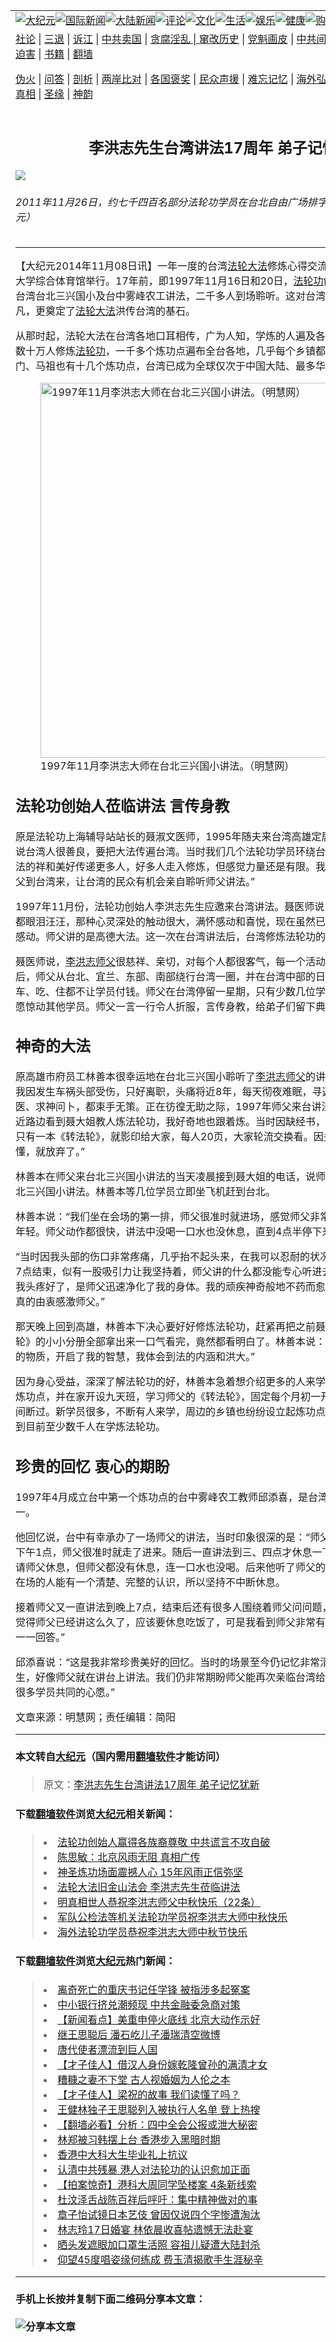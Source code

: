 <a name="1" id="1" target="_blank"></a><span id="1"></span>
<table border="0"><tr><td colspan="2" VALIGN=TOP><a href="https://github.com/mprjd2205/djy/blob/master/gb/nsc413.md#1"><img src="https://gitlab.com/szzdlab/www/raw/master/t/djy/1.jpg" title="大纪元"></a><a href="https://github.com/mprjd2205/djy/blob/master/gb/n24hr.md#1"><img src="https://gitlab.com/szzdlab/www/raw/master/t/djy/3.jpg" title="国际新闻"></a><a href="https://github.com/mprjd2205/djy/blob/master/gb/nsc413.md#1"><img src="https://gitlab.com/szzdlab/www/raw/master/t/djy/4.jpg" title="大陆新闻"></a><a href="https://github.com/mprjd2205/djy/blob/master/gb/news392.md#1"><img src="https://gitlab.com/szzdlab/www/raw/master/t/djy/5.jpg" title="评论"></a><a href="https://github.com/mprjd2205/djy/blob/master/gb/news2007.md#1"><img src="https://gitlab.com/szzdlab/www/raw/master/t/djy/6.jpg" title="文化"></a><a href="https://github.com/mprjd2205/djy/blob/master/gb/news2008.md#1"><img src="https://gitlab.com/szzdlab/www/raw/master/t/djy/7.jpg" title="生活"></a><a href="https://github.com/mprjd2205/djy/blob/master/gb/ncyule.md#1"><img src="https://gitlab.com/szzdlab/www/raw/master/t/djy/8.jpg" title="娱乐"></a><a href="https://github.com/mprjd2205/djy/blob/master/gb/nsc1002.md#1"><img src="https://gitlab.com/szzdlab/www/raw/master/t/djy/9.jpg" title="健康"><a href="https://www.youlucky.com"><img src="https://gitlab.com/szzdlab/www/raw/master/t/djy/10.jpg" title="购物"></a><a href="https://www.supportepoch.org/donation?utm_medium=epochtimes&utm_source=referral&utm_campaign=donate_button_djyhomepage"><img src="https://gitlab.com/szzdlab/www/raw/master/t/djy/12.jpg" title="捐款"></a></td></tr>
<tr><td colspan="2" VALIGN=TOP><a target="_blank" href="https://github.com/mprjd2205/djy/blob/master/gb/9p.md#1">社论</a> | <a target="_blank" href="https://github.com/mprjd2205/djy/blob/master/gb/nf5657.md#1">三退</a> | <a target="_blank" href="https://github.com/mprjd2205/djy/blob/master/gb/nf6123.md#1">诉江</a> | <a target="_blank" href="https://github.com/mprjd2205/djy/blob/master/gb/nf1176117.md#1">中共卖国</a> | <a target="_blank" href="https://github.com/mprjd2205/djy/blob/master/gb/nf5773.md#1">贪腐淫乱 | <a target="_blank" href="https://github.com/mprjd2205/djy/blob/master/gb/nf1176115.md#1">窜改历史</a> | <a target="_blank" href="https://github.com/mprjd2205/djy/blob/master/gb/nf1176107.md#1">党魁画皮</a> | <a target="_blank" href="https://github.com/mprjd2205/djy/blob/master/gb/nf1320400.md#1">中共间谍</a> | <a target="_blank" href="https://github.com/mprjd2205/djy/blob/master/gb/nf1176114.md#1">破坏传统</a> | <a target="_blank" href="https://github.com/mprjd2205/djy/blob/master/gb/nf5287.md#1">恶贯满盈</a> | <a target="_blank" href="https://github.com/mprjd2205/djy/blob/master/gb/ncid278.md#1">人权</a> | <a target="_blank" href="https://github.com/mprjd2205/djy/blob/master/gb/nf1176111.md#1">迫害</a> | <a target="_blank" href="https://github.com/mprjd2205/djy/blob/master/gb/nf1235328.md#1">书籍</a> | <a target="_blank" href="https://github.com/mprjd2205/www/blob/master/README.md?zsrh#1">翻墙</a></p><p><a target="_blank" href="https://github.com/mprjd2205/djy/blob/master/gb/nf5562.md#1">伪火</a> | <a target="_blank" href="https://github.com/mprjd2205/djy/blob/master/gb/nf4378.md#1">问答</a> | <a target="_blank" href="https://github.com/mprjd2205/djy/blob/master/gb/nf5792.md#1">剖析</a> | <a target="_blank" href="https://github.com/mprjd2205/djy/blob/master/gb/nf5735.md#1">两岸比对</a> | <a target="_blank" href="https://github.com/mprjd2205/djy/blob/master/gb/nf6119.md#1">各国褒奖</a> | <a target="_blank" href="https://github.com/mprjd2205/djy/blob/master/gb/nf6120.md#1">民众声援</a> | <a target="_blank" href="https://github.com/mprjd2205/djy/blob/master/gb/nf1188594.md#1">难忘记忆</a> | <a target="_blank" href="https://github.com/mprjd2205/djy/blob/master/gb/nf3180.md#1">海外弘传</a> | <a target="_blank" href="https://github.com/mprjd2205/djy/blob/master/gb/nf5410.md#1">万人上访</a> | <a target="_blank" href="https://github.com/mprjd2205/ntdtv/blob/master/gb/prog1530_1.md#1">和平抗议</a> | <a target="_blank" href="https://github.com/mprjd2205/djy/blob/master/gb/nf4386.md#1">支持</a> | <a target="_blank" href="https://github.com/mprjd2205/djy/blob/master/gb/nf4389.md#1">真相</a> | <a target="_blank" href="https://github.com/mprjd2205/djy/blob/master/gb/nf5790.md#1">圣缘</a> | <a target="_blank" href="https://github.com/mprjd2205/djy/blob/master/gb/nf4786.md#1">神韵</a></td></tr>
<tr><td VALIGN=TOP width="626"><h2 align=center>李洪志先生台湾讲法17周年 弟子记忆犹新</h2>
<img src="http://i.epochtimes.com/assets/uploads/2014/11/1311281802502436.jpg" />
<h6>2011年11月26日，约七千四百名部分法轮功学员在台北自由广场排字、炼功。（宋碧龙／大纪元）
</h6>
<hr>
<p>【大纪元2014年11月08日讯】一年一度的台湾<a href="https://github.com/mprjd2205/djy/blob/master/gb/tag/%E6%B3%95%E8%BD%AE%E5%A4%A7%E6%B3%95.md">法轮大法</a>修炼心得交流会即将于本月9日在台湾大学综合体育馆举行。17年前，即1997年11月16日和20日，<a href="https://github.com/mprjd2205/djy/blob/master/gb/tag/%E6%B3%95%E8%BD%AE%E5%8A%9F.md">法轮功</a>创始人李洪志先生曾莅临台湾台北三兴国小及台中雾峰农工讲法，二千多人到场聆听。这对台湾法轮功学员来说意义非凡，更奠定了<a href="https://github.com/mprjd2205/djy/blob/master/gb/tag/%E6%B3%95%E8%BD%AE%E5%A4%A7%E6%B3%95.md">法轮大法</a>洪传台湾的基石。</p>
<p>从那时起，法轮大法在台湾各地口耳相传，广为人知，学炼的人遍及各阶层。今天，台湾已经有数十万人修炼<a href="https://github.com/mprjd2205/djy/blob/master/gb/tag/%E6%B3%95%E8%BD%AE%E5%8A%9F.md">法轮功</a>，一千多个炼功点遍布全台各地，几乎每个乡镇都有，包括外岛的澎湖、金门、马祖也有十几个炼功点，台湾已成为全球仅次于中国大陆、最多华人修炼法轮功的地区。</p>
<figure id="attachment_5797838" style="width: 600px" class="wp-caption aligncenter"><img src="http://i.epochtimes.com/assets/uploads/2014/11/1105280844231944-600x335.jpg" alt="1997年11月李洪志大师在台北三兴国小讲法。（明慧网）" title="1997年11月李洪志大师在台北三兴国小讲法。（明慧网）" width="600" b="335"
	class="size-large wp-image-5797838" /></a><figcaption class="wp-caption-text">1997年11月李洪志大师在台北三兴国小讲法。（明慧网）</figcaption></figure>
<p><H2>法轮功创始人莅临讲法 言传身教</H2></p>
<p>原是法轮功上海辅导站站长的聂淑文医师，1995年随夫来台湾高雄定居，聂医师回忆道：“师父说台湾人很善良，要把大法传遍台湾。当时我们几个法轮功学员环绕台湾一周，踏遍城乡，将功法的祥和美好传递更多人，好多人走入修炼，但感觉力量还是有限。我们就有个心愿，想恳请师父到台湾来，让台湾的民众有机会亲自聆听师父讲法。”</p>
<p>1997年11月份，法轮功创始人李洪志先生应邀来台湾讲法。聂医师说：“每一次听师父讲法，我都眼泪汪汪，那种心灵深处的触动很大，满怀感动和喜悦，现在虽然已经十几年了，心里还是很感动。师父讲的是高德大法。这一次在台湾讲法后，台湾修炼法轮功的人数就快速的增长。”</p>
<p>聂医师说，<a href="https://github.com/mprjd2205/djy/blob/master/gb/tag/%E6%9D%8E%E6%B4%AA%E5%BF%97%E5%B8%88%E7%88%B6.md">李洪志师父</a>很慈祥、亲切，对每个人都很客气，每一个活动都非常守时。讲法结束后，师父从台北、宜兰、东部、南部绕行台湾一圈，并在台湾中部的日月潭住了一夜，沿途停车、吃、住都不让学员付钱。师父在台湾停留一星期，只有少数几位学员陪同，悄悄地来去，不愿惊动其他学员。师父一言一行令人折服，言传身教，给弟子们留下典范。</p>
<p><H2>神奇的大法</H2></p>
<p>原高雄市府员工林善本很幸运地在台北三兴国小聆听了<a href="https://github.com/mprjd2205/djy/blob/master/gb/tag/%E6%9D%8E%E6%B4%AA%E5%BF%97%E5%B8%88%E7%88%B6.md">李洪志师父</a>的讲法。林善本回忆说：“那时我因发生车祸头部受伤，只好离职，头痛将近8年，每天彻夜难眠，寻遍各地中、西名医、密医、求神问卜，都束手无策。正在彷徨无助之际，1997年师父来台讲法的前3个月，一次在公园近路边看到聂大姐教人炼法轮功，我好奇地也跟着炼。当时因缺经书，我只炼功没学法，聂大姐只有一本《转法轮》，就影印给大家，每人20页，大家轮流交换看。因头部受过伤，我看不太懂，就放弃了。”</p>
<p>林善本在师父来台北三兴国小讲法的当天凌晨接到聂大姐的电话，说师父已到台湾，早上要在台北三兴国小讲法。林善本等几位学员立即坐飞机赶到台北。</p>
<p>林善本说：“我们坐在会场的第一排，师父很准时就进场，感觉师父非常非常高大，气宇非凡，很年轻。师父动作都很快，讲法中没喝一口水也没休息，直到4点半停下来。 </p>
<p>“当时因我头部的伤口非常疼痛，几乎抬不起头来，在我可以忍耐的状况下，从下午1点开始痛到7点结束，似有一股吸引力让我坚持着，师父讲的什么都没能专心听进去。奇迹的是，结束后，我头疼好了，是师父迅速净化了我的身体。我的顽疾神奇般地不药而愈，脱胎换骨，喜获重生，真的由衷感激师父。”</p>
<p>那天晚上回到高雄，林善本下决心要好好修炼法轮功，赶紧再把之前聂大姐影印给大家的《转法轮》的小小分册全部拿出来一口气看完，竟然都看明白了。林善本说：“师父给我拿掉了很多不好的物质，开启了我的智慧，我体会到法的内涵和洪大。”</p>
<p>因为身心受益，深深了解法轮功的好，林善本急着想介绍更多的人来学，于是她主动在公园成立炼功点，并在家开设九天班，学习师父的《转法轮》，固定每个月初一开班，至今17年了，从未间断过。新学员很多，不断有人来学，周边的乡镇也纷纷设立起炼功点。高雄从原来只有几十人到目前至少数千人在学炼法轮功。</p>
<p><H2>珍贵的回忆 衷心的期盼</H2></p>
<p>1997年4月成立台中第一个炼功点的台中雾峰农工教师邱添喜，是台湾早期修炼法轮功的学员之一。</p>
<p>他回忆说，台中有幸承办了一场师父的讲法，当时印象很深的是：“师父很准时。”讲法安排时间是下午1点，师父很准时就走了进来。随后一直讲法到三、四点才休息一下。这过程中，虽然学员请师父休息，但师父都没有休息，连一口水也没喝。后来他听了师父的解说，才了解到是为了让在场的人能有一个清楚、完整的认识，所以坚持不中断休息。</p>
<p>接着师父又一直讲法到晚上7点，结束后还有很多人围绕着师父问问题，邱添喜说：“当时我心里觉得师父已经讲这么久了，应该要休息吃饭了，可是我看到师父非常有耐心，不厌其烦地微笑着一一回答。”</p>
<p>邱添喜说：“这是我非常珍贵美好的回忆。当时的场景至今仍记忆非常清晰，每一个镜头都栩栩如生，好像师父就在讲台上讲法。我们仍非常期盼师父能再次亲临台湾给弟子们讲法，这也是台湾很多学员共同的心愿。”</p>
<p>文章来源：明慧网；责任编辑：简阳</p>

<hr>

#### 本文转自<a href="http://www.epochtimes.com">大纪元</a>（国内需用<a href="https://git.io/JesJV">翻墙软件</a>才能访问）
> 原文：<a href="http://www.epochtimes.com/gb/14/11/8/n4291001.htm">李洪志先生台湾讲法17周年 弟子记忆犹新</a>


#### 下载<a href="https://git.io/JesJV">翻墙软件</a>浏览<a href="http://www.epochtimes.com">大纪元</a>相关新闻：
> <li><a href="http://www.epochtimes.com/gb/14/10/31/n4284730.htm">法轮功创始人赢得各族裔尊敬 中共谎言不攻自破</a></li>
> <li><a href="http://www.epochtimes.com/gb/14/10/23/n4278963.htm">陈思敏：北京风雨无阻 真相广传</a></li>
> <li><a href="http://www.epochtimes.com/gb/14/10/20/n4276110.htm">神圣炼功场面震撼人心 15年风雨正信弥坚</a></li>
> <li><a href="http://www.epochtimes.com/gb/14/10/17/n4274233.htm">法轮大法旧金山法会  李洪志先生莅临讲法</a></li>
> <li><a href="http://www.epochtimes.com/gb/14/9/9/n4244628.htm">明真相世人恭祝李洪志师父中秋快乐（22条）</a></li>
> <li><a href="http://www.epochtimes.com/gb/14/9/8/n4243843.htm">军队公检法等机关法轮功学员祝李洪志大师中秋快乐</a></li>
> <li><a href="http://www.epochtimes.com/gb/14/9/8/n4243635.htm">海外法轮功学员恭祝李洪志大师中秋节快乐</a></li>

#### 下载<a href="https://git.io/JesJV">翻墙软件</a>浏览<a href="http://www.epochtimes.com">大纪元</a>热门新闻：
> <li><a href="http://www.epochtimes.com/gb/19/11/7/n11638837.htm">离奇死亡的重庆书记任学锋 被指涉多起冤案</a></li>
> <li><a href="http://www.epochtimes.com/gb/19/11/7/n11640298.htm">中小银行挤兑潮频现 中共金融委急商对策</a></li>
> <li><a href="http://www.epochtimes.com/gb/19/11/7/n11639897.htm">【新闻看点】美重申停火底线 北京大动作示好</a></li>
> <li><a href="http://www.epochtimes.com/gb/19/11/7/n11639300.htm">继王思聪后 潘石屹儿子潘瑞清空微博</a></li>
> <li><a href="http://www.epochtimes.com/gb/19/10/11/n11582046.htm">唐代使者漂流到巨人国</a></li>
> <li><a href="http://www.epochtimes.com/gb/19/10/31/n11625562.htm">【才子佳人】借汉人身份嫁乾隆曾孙的满清才女</a></li>
> <li><a href="http://www.epochtimes.com/gb/15/4/21/n4416242.htm">糟糠之妻不下堂 古人视婚姻为人伦之本</a></li>
> <li><a href="http://www.epochtimes.com/gb/19/10/25/n11612042.htm">【才子佳人】梁祝的故事 我们读懂了吗？</a></li>
> <li><a href="http://www.epochtimes.com/gb/19/11/6/n11636669.htm">王健林独子王思聪列入被执行人名单 登上热搜</a></li>
> <li><a href="http://www.epochtimes.com/gb/19/11/6/n11636278.htm">【翻墙必看】分析：四中全会公报或泄大秘密</a></li>
> <li><a href="http://www.epochtimes.com/gb/19/11/6/n11638219.htm">林郑被习韩摆上台 香港步入黑暗时期</a></li>
> <li><a href="http://www.epochtimes.com/gb/19/11/8/n11640731.htm">香港中大科大生毕业礼上抗议</a></li>
> <li><a href="http://www.epochtimes.com/gb/19/11/7/n11639377.htm">认清中共残暴 港人对法轮功的认识愈加正面</a></li>
> <li><a href="http://www.epochtimes.com/gb/19/11/8/n11640768.htm">【拍案惊奇】港科大周同学坠楼案 4条新线索</a></li>
> <li><a href="http://www.epochtimes.com/gb/19/11/6/n11638183.htm">杜汶泽舌战陈百祥后呼吁：集中精神做对的事</a></li>
> <li><a href="http://www.epochtimes.com/gb/19/11/5/n11635898.htm">章子怡试镜日本艺伎 曾因仅说四个字惨遭淘汰</a></li>
> <li><a href="http://www.epochtimes.com/gb/19/11/7/n11639534.htm">林志玲17日婚宴 林依晨收喜帖遗憾无法赴宴</a></li>
> <li><a href="http://www.epochtimes.com/gb/19/11/5/n11635562.htm">晒头发遮眼加口罩生活照 容祖儿疑遭大陆封杀</a></li>
> <li><a href="http://www.epochtimes.com/gb/19/11/5/n11635746.htm">仰望45度唱姿缘何练成 费玉清揭歌手生涯秘辛</a></li>
<hr>

#### 手机上长按并复制下面二维码分享本文章：<br><br><img src="http://d1p1.ip.zn2.us/v.php?action=qrcode&url=https://github.com/mprjd2205/djy/blob/master/gb/14/11/8/n4291001.md%231" title="分享本文章"></td><td VALIGN=TOP><a href="https://github.com/mprjd2205/djy/blob/master/gb/16/1/21/n4622075.md?dfh#1" target="_blank"><img src="https://gitlab.com/szzdlab/djy/raw/master/gb/300/wei-f1.jpg" title="中共的伪火骗局"  alt="中共的伪火骗局"></a><br><a href="https://github.com/mprjd2205/www/blob/master/README.md?dfh#9" target="_blank"><img src="https://gitlab.com/szzdlab/djy/raw/master/gb/300/yong-h.jpg" title="永恒的见证"  alt="永恒的见证"></a><br><a href="https://github.com/mprjd2205/djy/blob/master/gb/13/9/29/n3974789.md?dfh#1" target="_blank"><img src="https://gitlab.com/szzdlab/djy/raw/master/gb/300/shang-lnz.jpg" title="善良女子被中共投男牢"  alt="善良女子被中共投男牢"></a><br><a href="https://github.com/mprjd2205/djy/blob/master/gb/16/3/16/n4663449.md?dfh#1" target="_blank"><img src="https://gitlab.com/szzdlab/djy/raw/master/gb/300/huo-z3.jpg" title="警卫目击活摘器官"  alt="警卫目击活摘器官"></a><br><a href="https://github.com/mprjd2205/djy/blob/master/gb/16/8/7/n8177641.md?dfh#1" target="_blank"><img src="https://gitlab.com/szzdlab/djy/raw/master/gb/300/huo-z4.jpg" title="证人描述活摘恐怖"  alt="证人描述活摘恐怖"></a><br><a href="https://github.com/mprjd2205/djy/blob/master/gb/10/4/19/n2881569.md?dfh#1" target="_blank"><img src="https://gitlab.com/szzdlab/djy/raw/master/gb/300/huo-z1.jpg" title="揭开活摘器官黑幕"  alt="揭开活摘器官黑幕"></a><br><a href="https://github.com/mprjd2205/djy/blob/master/gb/10/11/7/n3077476.md?dfh#1" target="_blank"><img src="https://gitlab.com/szzdlab/djy/raw/master/gb/300/ma-ks.jpg" title="马克思的成魔之路"  alt="马克思的成魔之路"></a><br><a href="https://github.com/mprjd2205/djy/blob/master/gb/14/6/9/n4173977.md?dfh#1" target="_blank"><img src="https://gitlab.com/szzdlab/djy/raw/master/gb/300/chang-zs.jpg" title="藏字石 蕴天机"  alt="藏字石 蕴天机"></a><br><a href="https://github.com/mprjd2205/djy/blob/master/gb/18/5/10/n10381511.md?dfh#1" target="_blank"><img src="https://gitlab.com/szzdlab/djy/raw/master/gb/300/st1.jpg" title="关注3亿人三退"  alt="关注3亿人三退"></a><br><a href="https://github.com/mprjd2205/djy/blob/master/gb/18/3/21/n10237682.md?dfh#1" target="_blank"><img src="https://gitlab.com/szzdlab/djy/raw/master/gb/300/jie-t.jpg" title="解体中共复兴中华"  alt="解体中共复兴中华"></a><br><a href="https://github.com/mprjd2205/djy/blob/master/gb/9/2/9/n2422991.md?dfh#1" target="_blank"><img src="https://gitlab.com/szzdlab/djy/raw/master/gb/300/gao-zs.jpg" title="中共迫害良心律师"  alt="中共迫害良心律师"></a><br><a href="https://github.com/mprjd2205/djy/blob/master/gb/18/12/9/n10900044.md?dfh#1" target="_blank"><img src="https://gitlab.com/szzdlab/djy/raw/master/gb/300/sj1.jpg" title="303万人举报江泽民"  alt="303万人举报江泽民"></a><br><a href="https://github.com/mprjd2205/djy/blob/master/gb/18/8/28/n10672014.md?dfh#1" target="_blank"><img src="https://gitlab.com/szzdlab/djy/raw/master/gb/300/sj2.jpg" title="这些官员为何起诉江泽民"  alt="这些官员为何起诉江泽民"></a><br><a href="https://github.com/mprjd2205/djy/blob/master/gb/8/12/18/n2367165.md?dfh#1" target="_blank"><img src="https://gitlab.com/szzdlab/djy/raw/master/gb/300/liangan.jpg" title="海峡两岸的强烈对比"  alt="海峡两岸的强烈对比"></a><br><a href="https://github.com/mprjd2205/djy/blob/master/gb/15/5/5/n4427238.md?dfh#1" target="_blank"><img src="https://gitlab.com/szzdlab/djy/raw/master/gb/300/jia-ndzl.jpg" title="加拿大总理的贺信"  alt="加拿大总理的贺信"></a><br><a href="https://github.com/mprjd2205/djy/blob/master/gb/11/6/17/n3289382.md?dfh#1" target="_blank"><img src="https://gitlab.com/szzdlab/djy/raw/master/gb/300/xiao-wd.jpg" title="探寻真相兼听则明"  alt="探寻真相兼听则明"></a><br><a href="https://github.com/mprjd2205/djy/blob/master/gb/18/10/27/n10812623.md?dfh#1" target="_blank"><img src="https://gitlab.com/szzdlab/djy/raw/master/gb/300/yindu.jpg" title="印度媒体报道东方"  alt="印度媒体报道东方"></a><br><a href="https://github.com/mprjd2205/djy/blob/master/gb/18/6/9/n10469652.md?dfh#1" target="_blank"><img src="https://gitlab.com/szzdlab/djy/raw/master/gb/300/xie-j.jpg" title="不一样的海外校园"  alt="不一样的海外校园"></a><br><a href="https://github.com/mprjd2205/djy/blob/master/gb/7/4/5/n1669415.md?dfh#1" target="_blank"><img src="https://gitlab.com/szzdlab/djy/raw/master/gb/300/li-up.jpg" title="从大师到徒弟的传奇"  alt="从大师到徒弟的传奇"></a><br><a href="https://github.com/mprjd2205/djy/blob/master/gb/17/5/26/n9191512.md?dfh#1" target="_blank"><img src="https://gitlab.com/szzdlab/djy/raw/master/gb/300/zfl2.jpg" title="亿万人与东方一本奇书"  alt="亿万人与东方一本奇书"></a><br><a href="https://github.com/mprjd2205/djy/blob/master/gb/13/11/27/n4020290.md?dfh#1" target="_blank"><img src="https://gitlab.com/szzdlab/djy/raw/master/gb/300/zhen-h.jpg" title="大陆见不到的震撼场面"  alt="大陆见不到的震撼场面"></a><br><a href="https://github.com/mprjd2205/djy/blob/master/gb/15/7/17/n4482910.md?dfh#1" target="_blank"><img src="https://gitlab.com/szzdlab/djy/raw/master/gb/300/dalu-sk.jpg" title="人心向善 大陆当初盛况"  alt="人心向善 大陆当初盛况"></a><br><a href="https://github.com/mprjd2205/djy/blob/master/gb/9/10/15/n2689419.md?dfh#1" target="_blank"><img src="https://gitlab.com/szzdlab/djy/raw/master/gb/300/zfl1.jpg" title="追寻真理 这书讲什么"  alt="追寻真理 这书讲什么"></a><br><a href="https://github.com/mprjd2205/www/blob/master/README.md?dfh#1" target="_blank"><img src="https://gitlab.com/szzdlab/djy/raw/master/gb/300/fq1.jpg" title="下载免费翻墙软件"  alt="下载免费翻墙软件"></a><br></td></tr></table>
